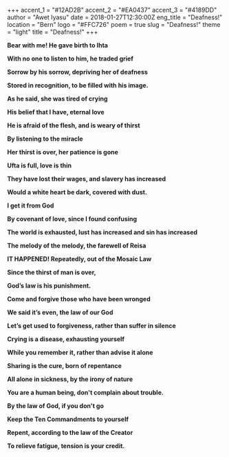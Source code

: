 +++
accent_1 = "#12AD2B"
accent_2 = "#EA0437"
accent_3 = "#4189DD"
author = "Awet Iyasu"
date = 2018-01-27T12:30:00Z
eng_title = "Deafness!"
location = "Bern"
logo = "#FFC726"
poem = true
slug = "Deafness!"
theme = "light"
title = "Deafness!"
+++

**Bear with me! He gave birth to Ihta**

**With no one to listen to him, he traded grief**

**Sorrow by his sorrow, depriving her of deafness**

**Stored in recognition, to be filled with his image.**

**As he said, she was tired of crying**

**His belief that I have, eternal love**

**He is afraid of the flesh, and is weary of thirst**

**By listening to the miracle**

**Her thirst is over, her patience is gone**

**Ufta is full, love is thin**

**They have lost their wages, and slavery has increased**

**Would a white heart be dark, covered with dust.**

**I get it from God**

**By covenant of love, since I found confusing**

**The world is exhausted, lust has increased and sin has increased**

**The melody of the melody, the farewell of Reisa**

**IT HAPPENED! Repeatedly, out of the Mosaic Law**

**Since the thirst of man is over,**

**God’s law is his punishment.**

**Come and forgive those who have been wronged**

**We said it’s even, the law of our God**

**Let’s get used to forgiveness, rather than suffer in silence**

**Crying is a disease, exhausting yourself**

**While you remember it, rather than advise it alone**

**Sharing is the cure, born of repentance**

**All alone in sickness, by the irony of nature**

**You are a human being, don't complain about trouble.**

**By the law of God, if you don't go**

**Keep the Ten Commandments to yourself**

**Repent, according to the law of the Creator**

**To relieve fatigue, tension is your credit.**
